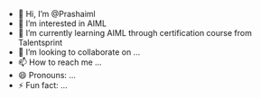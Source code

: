 - 👋 Hi, I’m @Prashaiml
- 👀 I’m interested in AIML
- 🌱 I’m currently learning AIML through certification course from Talentsprint
- 💞️ I’m looking to collaborate on ...
- 📫 How to reach me ...
- 😄 Pronouns: ...
- ⚡ Fun fact: ...

<!---
Prashaiml/Prashaiml is a ✨ special ✨ repository because its `README.md` (this file) appears on your GitHub profile.
You can click the Preview link to take a look at your changes.
--->
